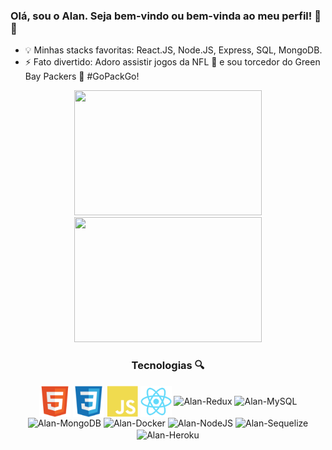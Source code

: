 ### Olá, sou o Alan. Seja bem-vindo ou bem-vinda ao meu perfil! 👋😄

- 💡 Minhas stacks favoritas: React.JS, Node.JS, Express, SQL, MongoDB.
- ⚡ Fato divertido: Adoro assistir jogos da NFL 🏈 e sou torcedor do Green Bay Packers 💚 #GoPackGo!

<div align="center"> 
  <img height="200em" width="300em" src="https://github-readme-stats.vercel.app/api?username=alanmdf&show_icons=true&theme=dark&include_all_commits=true&count_private=true"/>
  <img height="200em" width="300em" src="https://github-readme-stats.vercel.app/api/top-langs/?username=alanmdf&layout=compact&langs_count=7&theme=dark"/>
</div>
  
<div align="center" style="display: inline_block">
  <h3>Tecnologias 🔍</h3>
  <img align="center" alt="Alan-HTML" height="50" width="50" src="https://raw.githubusercontent.com/devicons/devicon/master/icons/html5/html5-original.svg">
  <img align="center" alt="Alan-CSS" height="50" width="50" src="https://raw.githubusercontent.com/devicons/devicon/master/icons/css3/css3-original.svg">
  <img align="center" alt="Alan-Js" height="50" width="50" src="https://raw.githubusercontent.com/devicons/devicon/master/icons/javascript/javascript-plain.svg">
  <img align="center" alt="Alan-React" height="50" width="50" src="https://raw.githubusercontent.com/devicons/devicon/master/icons/react/react-original.svg">
  <img align="center" alt="Alan-Redux" height="50" width="50" src="https://cdn.jsdelivr.net/gh/devicons/devicon/icons/redux/redux-original.svg" >
  <img align="center" alt="Alan-MySQL" height="50" width="50" src="https://cdn.jsdelivr.net/gh/devicons/devicon/icons/mysql/mysql-original-wordmark.svg">
  <img align="center" alt="Alan-MongoDB" height="50" width="50" src="https://cdn.jsdelivr.net/gh/devicons/devicon/icons/mongodb/mongodb-original-wordmark.svg">
  <img align="center" alt="Alan-Docker" height="50" width="50" src="https://cdn.jsdelivr.net/gh/devicons/devicon/icons/docker/docker-original-wordmark.svg">
  <img align="center" alt="Alan-NodeJS" height="50" width="50" src="https://cdn.jsdelivr.net/gh/devicons/devicon/icons/nodejs/nodejs-original-wordmark.svg">
  <img align="center" alt="Alan-Sequelize" height="50" width="50" src="https://cdn.jsdelivr.net/gh/devicons/devicon/icons/sequelize/sequelize-original-wordmark.svg">
  <img align="center" alt="Alan-Heroku" height="50" width="50" src="https://cdn.jsdelivr.net/gh/devicons/devicon/icons/heroku/heroku-plain-wordmark.svg">
</div>

